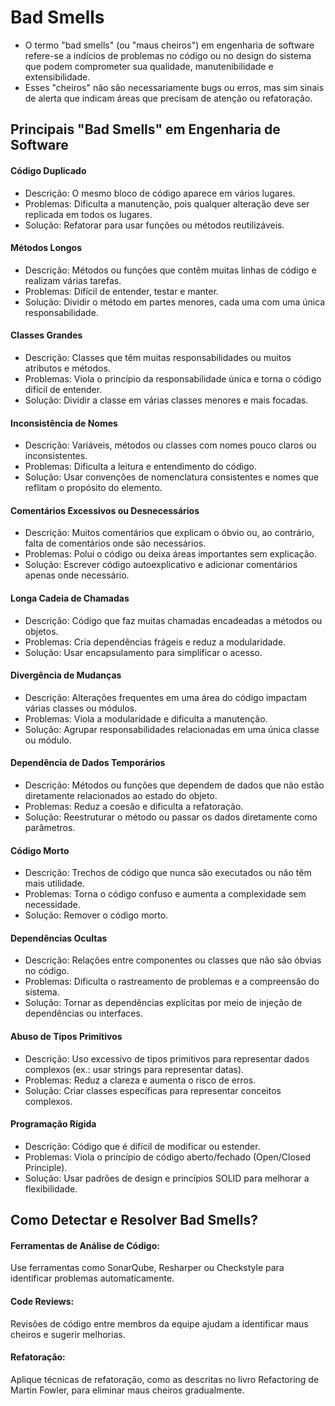 # Bad Smells

- O termo "bad smells" (ou "maus cheiros") em engenharia de software refere-se a indícios de problemas no código ou no design do sistema que podem comprometer sua qualidade, manutenibilidade e extensibilidade. 
- Esses "cheiros" não são necessariamente bugs ou erros, mas sim sinais de alerta que indicam áreas que precisam de atenção ou refatoração.

## Principais "Bad Smells" em Engenharia de Software

#### Código Duplicado

- Descrição: O mesmo bloco de código aparece em vários lugares.
- Problemas: Dificulta a manutenção, pois qualquer alteração deve ser replicada em todos os lugares.
- Solução: Refatorar para usar funções ou métodos reutilizáveis.

#### Métodos Longos

- Descrição: Métodos ou funções que contêm muitas linhas de código e realizam várias tarefas.
- Problemas: Difícil de entender, testar e manter.
- Solução: Dividir o método em partes menores, cada uma com uma única responsabilidade.

#### Classes Grandes

- Descrição: Classes que têm muitas responsabilidades ou muitos atributos e métodos.
- Problemas: Viola o princípio da responsabilidade única e torna o código difícil de entender.
- Solução: Dividir a classe em várias classes menores e mais focadas.

#### Inconsistência de Nomes

- Descrição: Variáveis, métodos ou classes com nomes pouco claros ou inconsistentes.
- Problemas: Dificulta a leitura e entendimento do código.
- Solução: Usar convenções de nomenclatura consistentes e nomes que reflitam o propósito do elemento.

#### Comentários Excessivos ou Desnecessários

- Descrição: Muitos comentários que explicam o óbvio ou, ao contrário, falta de comentários onde são necessários.
- Problemas: Polui o código ou deixa áreas importantes sem explicação.
- Solução: Escrever código autoexplicativo e adicionar comentários apenas onde necessário.

#### Longa Cadeia de Chamadas

- Descrição: Código que faz muitas chamadas encadeadas a métodos ou objetos.
- Problemas: Cria dependências frágeis e reduz a modularidade.
- Solução: Usar encapsulamento para simplificar o acesso.

#### Divergência de Mudanças

- Descrição: Alterações frequentes em uma área do código impactam várias classes ou módulos.
- Problemas: Viola a modularidade e dificulta a manutenção.
- Solução: Agrupar responsabilidades relacionadas em uma única classe ou módulo.

#### Dependência de Dados Temporários

- Descrição: Métodos ou funções que dependem de dados que não estão diretamente relacionados ao estado do objeto.
- Problemas: Reduz a coesão e dificulta a refatoração.
- Solução: Reestruturar o método ou passar os dados diretamente como parâmetros.

#### Código Morto

- Descrição: Trechos de código que nunca são executados ou não têm mais utilidade.
- Problemas: Torna o código confuso e aumenta a complexidade sem necessidade.
- Solução: Remover o código morto.

#### Dependências Ocultas

- Descrição: Relações entre componentes ou classes que não são óbvias no código.
- Problemas: Dificulta o rastreamento de problemas e a compreensão do sistema.
- Solução: Tornar as dependências explícitas por meio de injeção de dependências ou interfaces.

#### Abuso de Tipos Primitivos

- Descrição: Uso excessivo de tipos primitivos para representar dados complexos (ex.: usar strings para representar datas).
- Problemas: Reduz a clareza e aumenta o risco de erros.
- Solução: Criar classes específicas para representar conceitos complexos.

#### Programação Rígida

- Descrição: Código que é difícil de modificar ou estender.
- Problemas: Viola o princípio de código aberto/fechado (Open/Closed Principle).
- Solução: Usar padrões de design e princípios SOLID para melhorar a flexibilidade.

## Como Detectar e Resolver Bad Smells?

#### Ferramentas de Análise de Código:

Use ferramentas como SonarQube, Resharper ou Checkstyle para identificar problemas automaticamente.

#### Code Reviews:

Revisões de código entre membros da equipe ajudam a identificar maus cheiros e sugerir melhorias.

#### Refatoração:

Aplique técnicas de refatoração, como as descritas no livro Refactoring de Martin Fowler, para eliminar maus cheiros gradualmente.